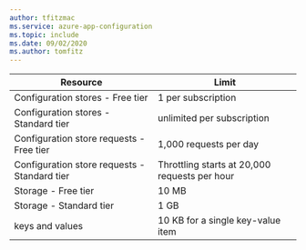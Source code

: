 ```yaml
---
author: tfitzmac
ms.service: azure-app-configuration
ms.topic: include
ms.date: 09/02/2020    
ms.author: tomfitz
---
```

| Resource | Limit |
| --- | --- |
| Configuration stores - Free tier | 1 per subscription |
| Configuration stores - Standard tier | unlimited per subscription |
| Configuration store requests - Free tier | 1,000 requests per day  |
| Configuration store requests - Standard tier | Throttling starts at 20,000 requests per hour  |
| Storage - Free tier | 10 MB |
| Storage - Standard tier | 1 GB |
| keys and values | 10 KB for a single key-value item |
